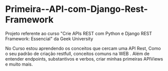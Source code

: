 # Primeira--API-com-Django-Rest-Framework
Projeto referente ao curso "Crie APIs REST com Python e Django REST Framework: Essencial" da Geek University

No Curso estou aprendendo os conceitos que cercam uma API Rest, Como o seu padrão de criação restfull, conceitos comuns na WEB .
Além de entender endpoints, substantivos e verbos, criar minhas primeiras APIViews e muito mais.
